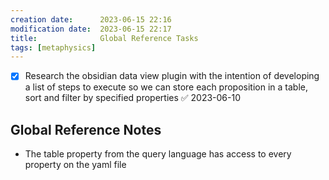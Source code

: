 ```yaml
---
creation date:		2023-06-15 22:16
modification date:	2023-06-15 22:17
title: 				Global Reference Tasks
tags: [metaphysics] 
---
```

- [x] Research the obsidian data view plugin with the intention of developing a list of steps to execute so we can store each proposition in a table, sort and filter by specified properties ✅ 2023-06-10

## Global Reference Notes
* The table property from the query language has access to every property on the yaml file